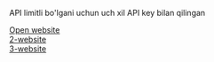 API limitli bo'lgani uchun uch xil API key bilan qilingan

[Open website](https://english-library.netlify.app/)                                                                                                                                                                          
[2-website](https://english-library-2.netlify.app/)                                                                                                                                                                                
[3-website](https://english-library-3.netlify.app/)
